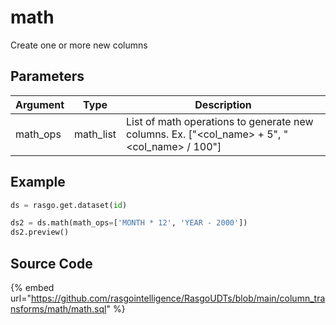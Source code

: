 

# math

Create one or more new columns

## Parameters

| Argument |   Type    |                                         Description                                         |
| -------- | --------- | ------------------------------------------------------------------------------------------- |
| math_ops | math_list | List of math operations to generate new columns. Ex. ["<col_name> + 5", "<col_name> / 100"] |


## Example

```python
ds = rasgo.get.dataset(id)

ds2 = ds.math(math_ops=['MONTH * 12', 'YEAR - 2000'])
ds2.preview()
```

## Source Code

{% embed url="https://github.com/rasgointelligence/RasgoUDTs/blob/main/column_transforms/math/math.sql" %}

